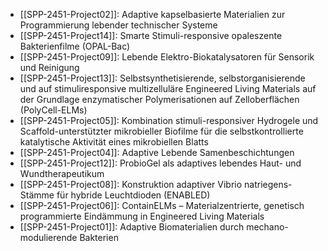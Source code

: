- [[SPP-2451-Project02]]: Adaptive kapselbasierte Materialien zur Programmierung lebender technischer Systeme
- [[SPP-2451-Project14]]: Smarte Stimuli-responsive opaleszente Bakterienfilme (OPAL-Bac)
- [[SPP-2451-Project09]]: Lebende Elektro-Biokatalysatoren für Sensorik und Reinigung
- [[SPP-2451-Project13]]: Selbstsynthetisierende, selbstorganisierende und auf stimuliresponsive multizelluläre Engineered Living Materials auf der Grundlage enzymatischer Polymerisationen auf Zelloberflächen (PolyCell-ELMs)
- [[SPP-2451-Project05]]: Kombination stimuli-responsiver Hydrogele und Scaffold-unterstützter mikrobieller Biofilme für die selbstkontrollierte katalytische Aktivität eines mikrobiellen Blatts
- [[SPP-2451-Project04]]: Adaptive Lebende Samenbeschichtungen
- [[SPP-2451-Project12]]: ProbioGel als adaptives lebendes Haut- und Wundtherapeutikum
- [[SPP-2451-Project08]]: Konstruktion adaptiver Vibrio natriegens-Stämme für hybride Leuchtdioden (ENABLED)
- [[SPP-2451-Project06]]: ContainELMs – Materialzentrierte, genetisch programmierte Eindämmung in Engineered Living Materials
- [[SPP-2451-Project01]]: Adaptive Biomaterialien durch mechano-modulierende Bakterien
